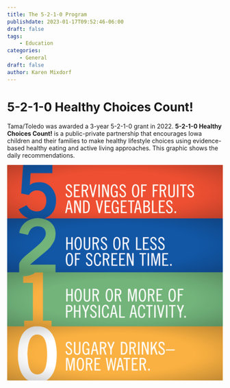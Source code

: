 ```yaml
---
title: The 5-2-1-0 Program
publishdate: 2023-01-17T09:52:46-06:00
draft: false
tags:
    - Education
categories:
    - General
draft: false
author: Karen Mixdorf
---
```


# 5-2-1-0 Healthy Choices Count!

Tama/Toledo was awarded a 3-year 5-2-1-0 grant in 2022.  **5-2-1-0 Healthy Choices Count!** is a public-private partnership that encourages Iowa children and their families to make healthy lifestyle choices using evidence-based healthy eating and active living approaches. This graphic shows the daily recommendations.  

![Courtesy of the Iowa Department of Public Health and Healthy Choices Count!](/images/Social_Instagram_Facebook_Post-01.jpg)  